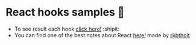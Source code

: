 # React hooks samples :fishing_pole_and_fish:
 * To see result each hook [click here!](https://darwingonzalez.github.io//react-hooks-use-examples/) :shipit:
 * You can find one of the best notes about React [here!](https://btholt.github.io/complete-intro-to-react-v5/hooks-in-depth) made by [@btholt](https://github.com/btholt)

